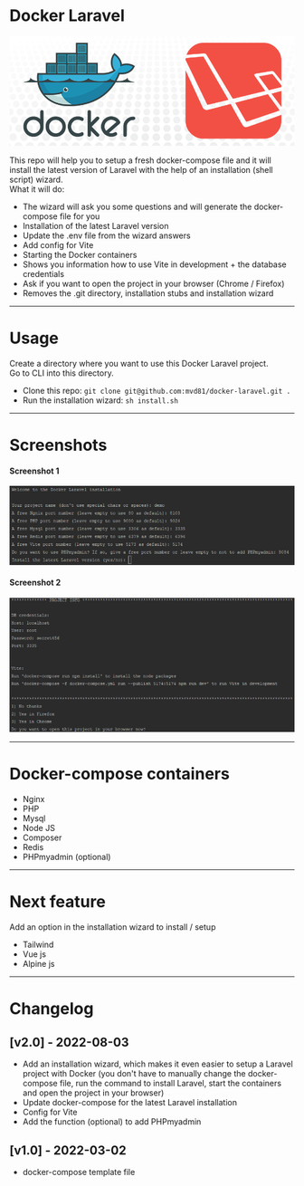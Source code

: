 # Docker Laravel

<img alt="header image" src="stubs/docker-laravel-header.png" width="" />

This repo will help you to setup a fresh docker-compose file and it will install the latest version of Laravel with the help of an installation (shell script) wizard.  
What it will do:
* The wizard will ask you some questions and will generate the docker-compose file for you
* Installation of the latest Laravel version
* Update the .env file from the wizard answers
* Add config for Vite
* Starting the Docker containers
* Shows you information how to use Vite in development + the database credentials
* Ask if you want to open the project in your browser (Chrome / Firefox)
* Removes the .git directory, installation stubs and installation wizard

----

# Usage

Create a directory where you want to use this Docker Laravel project.  
Go to CLI into this directory.

* Clone this repo: ```git clone git@github.com:mvd81/docker-laravel.git .```
* Run the installation wizard: ```sh install.sh```


----

# Screenshots

#### Screenshot 1
<img alt="Installation wizard" src="stubs/wizard-1.png" width="" />

#### Screenshot 2
<img alt="Project information after the installation" src="stubs/wizard-2.png" width="" />

-----

# Docker-compose containers

* Nginx
* PHP
* Mysql
* Node JS
* Composer
* Redis
* PHPmyadmin (optional)

----

# Next feature

Add an option in the installation wizard to install / setup 
* Tailwind
* Vue js
* Alpine js

----

# Changelog

## [v2.0] - 2022-08-03

* Add an installation wizard, which makes it even easier to setup a Laravel project with Docker (you don't have to manually change the docker-compose file, run the command to install Laravel, start the containers and open the project in your browser)
* Update docker-compose for the latest Laravel installation
* Config for Vite
* Add the function (optional) to add PHPmyadmin

## [v1.0] - 2022-03-02
* docker-compose template file

